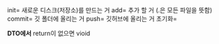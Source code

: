 init= 새로운 디스크(저장소)를 만드는 거
add= 추가 할 거 (.은 모든 파일을 뜻함)
commit= 깃 폴더에 올리는 거
push= 깃허브에 올리는 거
초기화= 

**DTO에서**
return이 없으면 vioid